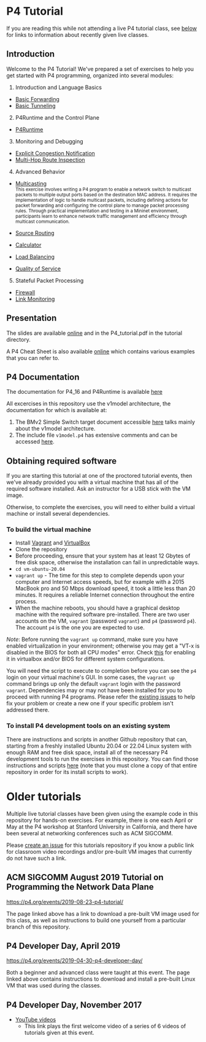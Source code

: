 # P4 Tutorial

If you are reading this while not attending a live P4 tutorial class,
see [below](#older-tutorials) for links to information about recently
given live classes.


## Introduction

Welcome to the P4 Tutorial! We've prepared a set of exercises to help
you get started with P4 programming, organized into several modules:

1. Introduction and Language Basics
* [Basic Forwarding](./exercises/basic)
* [Basic Tunneling](./exercises/basic_tunnel)

2. P4Runtime and the Control Plane
* [P4Runtime](./exercises/p4runtime)

3. Monitoring and Debugging
* [Explicit Congestion Notification](./exercises/ecn)
* [Multi-Hop Route Inspection](./exercises/mri)

4. Advanced Behavior
* [Multicasting](./exercises/multicast)
  <br> <small>This exercise involves writing a P4 program to enable a network switch to multicast packets to multiple output ports based on the destination MAC address. It requires the implementation of logic to handle multicast packets, including defining actions for packet forwarding and configuring the control plane to manage packet processing rules. Through practical implementation and testing in a Mininet environment, participants learn to enhance network traffic management and efficiency through multicast communication.</small>

* [Source Routing](./exercises/source_routing)
* [Calculator](./exercises/calc)
* [Load Balancing](./exercises/load_balance)
* [Quality of Service](./exercises/qos)

5. Stateful Packet Processing
* [Firewall](./exercises/firewall)
* [Link Monitoring](./exercises/link_monitor)

## Presentation

The slides are available [online](http://bit.ly/p4d2-2018-spring) and
in the P4_tutorial.pdf in the tutorial directory.

A P4 Cheat Sheet is also available [online](https://drive.google.com/file/d/1Z8woKyElFAOP6bMd8tRa_Q4SA1cd_Uva/view?usp=sharing)
which contains various examples that you can refer to.

## P4 Documentation

The documentation for P4_16 and P4Runtime is available [here](https://p4.org/specs/)

All excercises in this repository use the v1model architecture, the documentation for which is available at:
1. The BMv2 Simple Switch target document accessible [here](https://github.com/p4lang/behavioral-model/blob/master/docs/simple_switch.md) talks mainly about the v1model architecture.
2. The include file `v1model.p4` has extensive comments and can be accessed [here](https://github.com/p4lang/p4c/blob/master/p4include/v1model.p4).

## Obtaining required software

If you are starting this tutorial at one of the proctored tutorial events,
then we've already provided you with a virtual machine that has all of
the required software installed. Ask an instructor for a USB stick with
the VM image.

Otherwise, to complete the exercises, you will need to either build a
virtual machine or install several dependencies.


### To build the virtual machine

- Install [Vagrant](https://vagrantup.com) and [VirtualBox](https://virtualbox.org)
- Clone the repository
- Before proceeding, ensure that your system has at least 12 Gbytes of free disk space, otherwise the installation can fail in unpredictable ways.
- `cd vm-ubuntu-20.04`
- `vagrant up` - The time for this step to complete depends upon your computer and Internet access speeds, but for example with a 2015 MacBook pro and 50 Mbps download speed, it took a little less than 20 minutes.  It requires a reliable Internet connection throughout the entire process.
- When the machine reboots, you should have a graphical desktop machine with the required software pre-installed.  There are two user accounts on the VM, `vagrant` (password `vagrant`) and `p4` (password `p4`).  The account `p4` is the one you are expected to use.

*Note*: Before running the `vagrant up` command, make sure you have enabled virtualization in your environment; otherwise you may get a "VT-x is disabled in the BIOS for both all CPU modes" error. Check [this](https://stackoverflow.com/questions/33304393/vt-x-is-disabled-in-the-bios-for-both-all-cpu-modes-verr-vmx-msr-all-vmx-disabl) for enabling it in virtualbox and/or BIOS for different system configurations.

You will need the script to execute to completion before you can see the `p4` login on your virtual machine's GUI. In some cases, the `vagrant up` command brings up only the default `vagrant` login with the password `vagrant`. Dependencies may or may not have been installed for you to proceed with running P4 programs. Please refer the [existing issues](https://github.com/p4lang/tutorials/issues) to help fix your problem or create a new one if your specific problem isn't addressed there.


### To install P4 development tools on an existing system

There are instructions and scripts in another Github repository that can, starting from a freshly installed Ubuntu 20.04 or 22.04 Linux system with enough RAM and free disk space, install all of the necessary P4 development tools to run the exercises in this repository.  You can find those instructions and scripts [here](https://github.com/jafingerhut/p4-guide/blob/master/bin/README-install-troubleshooting.md) (note that you must clone a copy of that entire repository in order for its install scripts to work).


# Older tutorials

Multiple live tutorial classes have been given using the example code
in this repository for hands-on exercises.  For example, there is one
each April or May at the P4 workshop at Stanford University in
California, and there have been several at networking conferences such
as ACM SIGCOMM.

Please [create an issue](https://github.com/p4lang/tutorials/issues)
for this tutorials repository if you know a public link for classroom
video recordings and/or pre-built VM images that currently do not have
such a link.


## ACM SIGCOMM August 2019 Tutorial on Programming the Network Data Plane

https://p4.org/events/2019-08-23-p4-tutorial/

The page linked above has a link to download a pre-built VM image used
for this class, as well as instructions to build one yourself from a
particular branch of this repository.


## P4 Developer Day, April 2019

https://p4.org/events/2019-04-30-p4-developer-day/

Both a beginner and advanced class were taught at this event.  The
page linked above contains instructions to download and install a
pre-built Linux VM that was used during the classes.


## P4 Developer Day, November 2017

* [YouTube
  videos](https://www.youtube.com/watch?v=3DJeqS_dl_o&list=PLf7HGRMAlJBzGC58GcYpimyIs7D0nuSoo)
  - This link plays the first welcome video of a series of 6 videos of
  tutorials given at this event.
